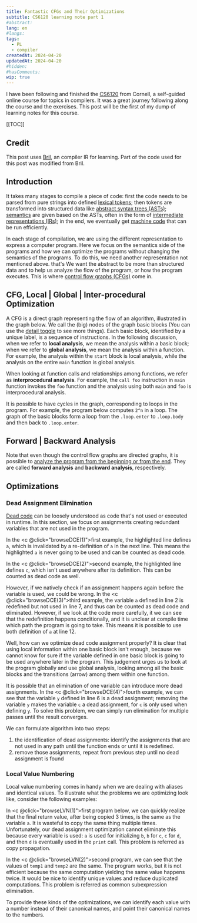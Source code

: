 ```yaml
---
title: Fantastic CFGs and Their Optimizations
subtitle: CS6120 learning note part 1
#abstract: 
lang: en
#langs: 
tags:
  - PL
  - compiler
createdAt: 2024-04-20
updatedAt: 2024-04-20
#hidden: 
#hasComments:
wip: true
---
```


I have been following and finished
the [CS6120](https://www.cs.cornell.edu/courses/cs6120/2023fa/) from Cornell, a
self-guided online course for topics in compilers. It was a great journey
following along the course and the exercises. This post will be the first of my
dump of learning notes for this course.
<!-- more -->

[[TOC]]

## Credit

This post uses [Bril](https://capra.cs.cornell.edu/bril/intro.html),
an compiler IR for learning. Part of the code used for this post was modified
from Bril.

## Introduction

It takes many stages to compile a piece of code: first the code needs to be
parsed from pure strings into defined
[lexical tokens](https://www.wikiwand.com/en/Lexical_token); then tokens are
transformed into structured data like
[abstract syntax trees (ASTs)](https://www.wikiwand.com/en/Abstract_syntax_tree);
[semantics](https://www.wikiwand.com/en/Semantics_(computer_science)) are given
based on the ASTs, often in the form of
[intermediate representations (IRs)](https://www.wikiwand.com/en/Intermediate_representation);
in the end, we eventually get
[machine code](https://www.wikiwand.com/en/Machine_code) that can be run
efficiently.

In each stage of compilation, we are using the different representation to
express a computer program. Here we focus on the semantics side of the programs
and how we can optimize the programs without changing the semantics of the
programs. To do this, we need another representation not mentioned above. that's
We want the abstract to be more than structured data and to help us analyze the
flow of the program, or how the program executes. This is where
[control flow graphs (CFGs)](https://www.wikiwand.com/en/Control-flow_graph)
come in.

<script setup>
import DCERedef from './components/programs/dce/DCERedef.vue';
import DCEUnused from './components/programs/dce/DCEUnused.vue';
import DCENative from './components/programs/dce/DCENative.vue';
import DCEMultiPass from './components/programs/dce/DCEMultipass.vue';

import LVNSimple from "./components/programs/lvn/LVNSimple.vue"; 
import LVNDuplicated from "./components/programs/lvn/LVNDuplicated.vue"; 

import {ref} from 'vue'; 

const dce = ref(null);
const lvn = ref(null);

const cycleCompMapping = {
   'dce': [DCERedef, DCEUnused, DCENative, DCEMultiPass],
   'lvn': [LVNSimple, LVNDuplicated]
};

function browseCycle(comp, count) {
    comp.value.display(count - 1);
}

function browseDCE(count) {
    browseCycle(dce, count)
}

function browseLVN(count) {
   browseCycle(lvn, count)
}
</script>

## CFG, Local | Global | Inter-procedural Optimization

A CFG is a direct graph representing the flow of an algorithm, illustrated in
the graph below. We call the (big) nodes of the graph basic blocks (You can use
the [detail toggle](#branching-instr) to see more things). Each basic block,
identified by a unique label, is a sequence of instructions. In the following
discussion, when we refer to **local analysis**, we mean the analysis within a
basic block; when we refer to **global analysis**, we mean the analysis within a
function. For example, the analysis within the `start` block is local analysis,
while the analysis on the entire `main` function is global analysis.

When looking at function calls and relationships among functions, we refer as
**interprocedural analysis**. For example, the `call foo` instruction in `main`
function invokes the `foo` function and the analysis using both `main` and `foo`
is interprocedural analysis.

<BranchingInstr id="branching-instr" />

It is possible to have cycles in the graph, corresponding to loops in the
program. For example, the program below computes `2^n` in a loop. The graph of
the basic blocks form a loop from the `.loop.enter` to `.loop.body` and then
back to `.loop.enter`.

<SimpleProgram />

## Forward | Backward Analysis

Note that even though the control flow graphs are directed graphs, it is
possible to
[analyze the program from the beginning or from the end](https://www.wikiwand.com/en/Data-flow_analysis).
They are called **forward analysis** and **backward analysis**, respectively.

## Optimizations

### Dead Assignment Elimination

[Dead code](https://www.wikiwand.com/en/Dead_code) can be loosely understood as
code that's not used or executed in runtime. In this section, we focus on
assignments creating redundant variables that are not used in the program.

In the <c @click="browseDCE(1)">first</c> example, the
highlighted line defines `a`, which is invalidated by a re-definition of `a` in
the next line. This means the highlighted `a` is never going to be used and can
be counted as dead code.

In the <c @click="browseDCE(2)">second</c> example, the highlighted
line defines `c`, which isn't used anywhere after its definition. This can be
counted as dead code as well.

However, if we natively check if an assignment happens again before the variable
is used, we could be wrong. In the <c @click="browseDCE(3)">third</c> example,
the variable `a` defined in line 2 is redefined but not used in line 7, and thus
can be counted as dead code and eliminated. However, if we look at the code more
carefully, it we can see that the redefinition happens conditionally, and it is
unclear at compile time which path the program is going to take. This means it
is possible to use both definition of `a` at line 12.

<ProgCycle :progs="cycleCompMapping['dce']" ref="dce"/>

Well, how can we optimize dead code assignment properly? It is clear that using
local information within one basic block isn't enough, because we cannot know
for sure if the variable defined in one basic block is going to be used anywhere
later in the program. This judgement urges us to look at the program globally
and use global analysis, looking among all the basic blocks and the
transitions (arrow) among them within one function.

It is possible that an elimination of one variable can introduce more dead
assignments. In the <c @click="browseDCE(4)">fourth</c> example, we can see that
the variable `y` defined in line 6 is a dead assignment; removing the
variable `y` makes the variable `c` a dead assignment, for `c` is only used when
defining `y`. To solve this problem, we can simply run elimination for multiple
passes until the result converges.

We can formulate algorithm into two steps:

1. the identification of dead assignments: identify the assignments
   that are not used in any path until the function ends or until it is
   redefined.
2. remove those assignments, repeat from previous step until no dead assignment
   is found

### Local Value Numbering

Local value numbering comes in handy when we are dealing with aliases and
identical values. To illustrate what the problems we are optimizing look like,
consider the following examples:

In <c @click="browseLVN(1)">first</c> program below, we can quickly
realize that the final return value, after being copied 3 times, is the same as
the variable `a`. It is wasteful to copy the same thing multiple times.
Unfortunately, our dead assignment optimization cannot eliminate this because
every variable is used: `a` is used for initializing `b`, `b` for `c`, `c`
for `d`, and then `d` is eventually used in the `print` call. This problem is
referred as copy propagation.

In the <c @click="browseLVN(2)">second</c> program, we can see that the values
of `temp1` and `temp2` are the same. The program works, but it is not efficient
because the same computation yielding the same value happens twice. It would be
nice to identify unique values and reduce duplicated computations. This problem
is referred as common subexpression elimination.

<ProgCycle :progs="cycleCompMapping['lvn']" ref="lvn" />

To provide these kinds of the optimizations, we can identify each value with a
number instead of their canonical names, and point their canonical names to the
numbers.
